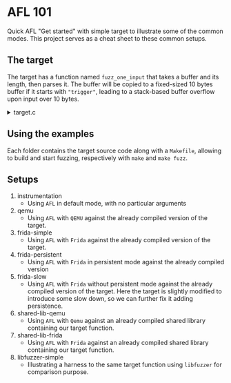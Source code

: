 # AFL 101

Quick AFL "Get started" with simple target to illustrate some of the common modes. This project serves as a cheat sheet to these common setups.

## The target

The target has a function named `fuzz_one_input` that takes a buffer and its length, then parses it. The buffer will be copied to a fixed-sized 10 bytes buffer if it starts with `"trigger"`, leading to a stack-based buffer overflow upon input over 10 bytes.

<details>
<summary>target.c</summary>

```c
void fuzz_one_input(char *input, int length) {
    char buffer[10];

    // Nested if statements to check for the trigger pattern directly
    if (input[0] == 't') {
        if (input[1] == 'r') {
            if (input[2] == 'i') {
                if (input[3] == 'g') {
                    if (input[4] == 'g') {
                        if (input[5] == 'e') {
                            if (input[6] == 'r') {
                                strcpy(buffer, input); // Unsafe copy
                            }
                        }
                    }
                }
            }
        }
    }

    printf("You entered: %s of lenght: %d\n", input, length);
}

```

</details>


## Using the examples

Each folder contains the target source code along with a `Makefile`, allowing to build and start fuzzing, respectively with `make` and `make fuzz`.


## Setups

1. instrumentation
	- Using `AFL` in default mode, with no particular arguments
2. qemu
	- Using `AFL` with `QEMU` against the already compiled version of the target.
3. frida-simple
	- Using `AFL` with `Frida` against the already compiled version of the target.
4. frida-persistent
	- Using `AFL` with `Frida` in persistent mode against the already compiled version
5. frida-slow
	- Using `AFL` with `Frida` without persistent mode against the already compiled version of the target. Here the target is slightly modified to introduce some slow down, so we can further fix it adding persistence.
6. shared-lib-qemu
	- Using `AFL` with `Qemu` against an already compiled shared library containing our target function.
7. shared-lib-frida
	- Using `AFL` with `Frida` against an already compiled shared library containing our target function.
8. libfuzzer-simple
	- Illustrating a harness to the same target function using `libfuzzer` for comparison purpose.



